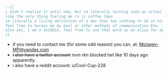 
```lua
--[[
i didn't realise it until now, but im literally turning into an actual dev, even tho im 14.
like the only thing fueling me rn is coffee lmao
im literally a living definition of a dev that has nothing to do in his life
feel free to harass me by mail or other methods of communication btw. i wont mind.
also yes, i am a skiddie, feel free to use that word as an alias for my username :)
]]
```

- if you need to contact me (for some odd reason) you can, at: Moiseev-MP@yandex.com
- ~~i also have a twitter account~~ nvm rkn blocked twt like 10 days ago apparently.
- i also have a reddit account: u/Cool-Cup-228
